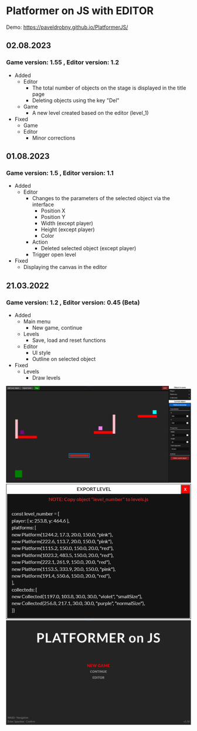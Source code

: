 # Platformer on JS with EDITOR

Demo: https://paveldrobny.github.io/PlatformerJS/

## 02.08.2023

### Game version: 1.55 , Editor version: 1.2

- Added
  - Editor
    - The total number of objects on the stage is displayed in the title page
    - Deleting objects using the key "Del"
  - Game
    - A new level created based on the editor (level_1)
- Fixed
  - Game
  - Editor
    - Minor corrections

## 01.08.2023

### Game version: 1.5 , Editor version: 1.1

- Added
  - Editor
    - Changes to the parameters of the selected object via the interface
      - Position X
      - Position Y
      - Width (except player)
      - Height (except player)
      - Color
    - Action
      - Deleted selected object (except player)
    - Trigger open level
- Fixed
  - Displaying the canvas in the editor

## 21.03.2022

### Game version: 1.2 , Editor version: 0.45 (Beta)

- Added
  - Main menu
    - New game, continue
  - Levels
    - Save, load and reset functions
  - Editor
    - UI style
    - Outline on selected object
- Fixed
  - Levels
    - Draw levels

![img](https://github.com/paveldrobny/PlatformerJS/blob/master/EditorUpdate.png)
![img](https://github.com/paveldrobny/PlatformerJS/blob/master/exportLevel.png)
![img](https://github.com/paveldrobny/PlatformerJS/blob/master/MainMenu.png)
